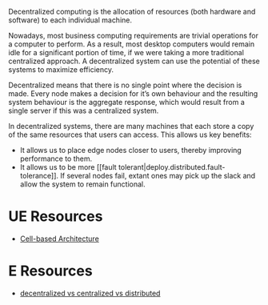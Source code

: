 
Decentralized computing is the allocation of resources (both hardware and software) to each individual machine.

Nowadays, most business computing requirements are trivial operations for a computer to perform. As a result, most desktop computers would remain idle for a significant portion of time, if we were taking a more traditional centralized approach. A decentralized system can use the potential of these systems to maximize efficiency.

Decentralized means that there is no single point where the decision is made. Every node makes a decision for it’s own behaviour and the resulting system behaviour is the aggregate response, which would result from a single server if this was a centralized system.

In decentralized systems, there are many machines that each store a copy of the same resources that users can access. This allows us key benefits:
- It allows us to place edge nodes closer to users, thereby improving performance to them.
- It allows us to be more [[fault tolerant|deploy.distributed.fault-tolerance]]. If several nodes fail, extant ones may pick up the slack and allow the system to remain functional.

# UE Resources
- [Cell-based Architecture](https://github.com/wso2/reference-architecture/blob/master/reference-architecture-cell-based.md)

# E Resources
- [decentralized vs centralized vs distributed](https://berty.tech/blog/decentralized-distributed-centralized/)
